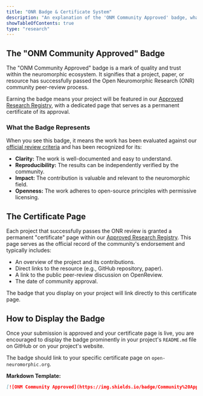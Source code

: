 ```yaml
---
title: "ONR Badge & Certificate System"
description: "An explanation of the 'ONM Community Approved' badge, what it signifies, and how approved projects are showcased on a dedicated certificate page."
showTableOfContents: true
type: "research"
---
```


## The "ONM Community Approved" Badge

The "ONM Community Approved" badge is a mark of quality and trust within the neuromorphic ecosystem. It signifies that a project, paper, or resource has successfully passed the Open Neuromorphic Research (ONR) community peer-review process.

Earning the badge means your project will be featured in our [Approved Research Registry](/neuromorphic-computing/research/papers/), with a dedicated page that serves as a permanent certificate of its approval.

### What the Badge Represents

When you see this badge, it means the work has been evaluated against our [official review criteria](/neuromorphic-computing/research/guide/review-criteria/) and has been recognized for its:

-   **Clarity:** The work is well-documented and easy to understand.
-   **Reproducibility:** The results can be independently verified by the community.
-   **Impact:** The contribution is valuable and relevant to the neuromorphic field.
-   **Openness:** The work adheres to open-source principles with permissive licensing.

## The Certificate Page

Each project that successfully passes the ONR review is granted a permanent "certificate" page within our [Approved Research Registry](/neuromorphic-computing/research/papers/). This page serves as the official record of the community's endorsement and typically includes:

-   An overview of the project and its contributions.
-   Direct links to the resource (e.g., GitHub repository, paper).
-   A link to the public peer-review discussion on OpenReview.
-   The date of community approval.

The badge that you display on your project will link directly to this certificate page.

## How to Display the Badge

Once your submission is approved and your certificate page is live, you are encouraged to display the badge prominently in your project's `README.md` file on GitHub or on your project's website.

The badge should link to your specific certificate page on `open-neuromorphic.org`.

**Markdown Template:**
```markdown
[![ONM Community Approved](https://img.shields.io/badge/Community%20Approved-Open%20Neuromorphic-8A2BE2)](https://open-neuromorphic.org/path/to/your/certificate/page/)
